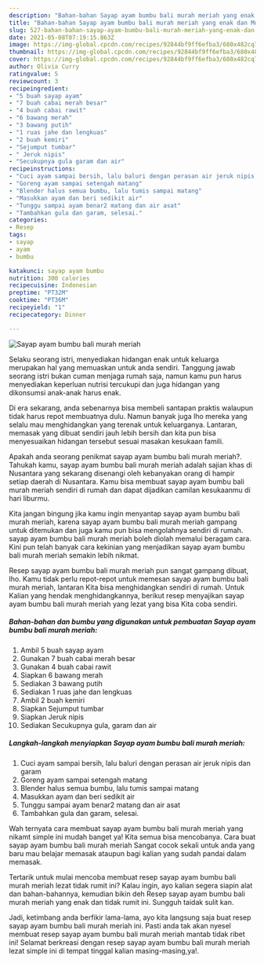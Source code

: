```yaml
---
description: "Bahan-bahan Sayap ayam bumbu bali murah meriah yang enak dan Mudah Dibuat"
title: "Bahan-bahan Sayap ayam bumbu bali murah meriah yang enak dan Mudah Dibuat"
slug: 527-bahan-bahan-sayap-ayam-bumbu-bali-murah-meriah-yang-enak-dan-mudah-dibuat
date: 2021-05-08T07:19:15.863Z
image: https://img-global.cpcdn.com/recipes/92844bf9ff6efba3/680x482cq70/sayap-ayam-bumbu-bali-murah-meriah-foto-resep-utama.jpg
thumbnail: https://img-global.cpcdn.com/recipes/92844bf9ff6efba3/680x482cq70/sayap-ayam-bumbu-bali-murah-meriah-foto-resep-utama.jpg
cover: https://img-global.cpcdn.com/recipes/92844bf9ff6efba3/680x482cq70/sayap-ayam-bumbu-bali-murah-meriah-foto-resep-utama.jpg
author: Olivia Curry
ratingvalue: 5
reviewcount: 3
recipeingredient:
- "5 buah sayap ayam"
- "7 buah cabai merah besar"
- "4 buah cabai rawit"
- "6 bawang merah"
- "3 bawang putih"
- "1 ruas jahe dan lengkuas"
- "2 buah kemiri"
- "Sejumput tumbar"
- " Jeruk nipis"
- "Secukupnya gula garam dan air"
recipeinstructions:
- "Cuci ayam sampai bersih, lalu baluri dengan perasan air jeruk nipis dan garam"
- "Goreng ayam sampai setengah matang"
- "Blender halus semua bumbu, lalu tumis sampai matang"
- "Masukkan ayam dan beri sedikit air"
- "Tunggu sampai ayam benar2 matang dan air asat"
- "Tambahkan gula dan garam, selesai."
categories:
- Resep
tags:
- sayap
- ayam
- bumbu

katakunci: sayap ayam bumbu 
nutrition: 300 calories
recipecuisine: Indonesian
preptime: "PT32M"
cooktime: "PT36M"
recipeyield: "1"
recipecategory: Dinner

---
```



![Sayap ayam bumbu bali murah meriah](https://img-global.cpcdn.com/recipes/92844bf9ff6efba3/680x482cq70/sayap-ayam-bumbu-bali-murah-meriah-foto-resep-utama.jpg)

Selaku seorang istri, menyediakan hidangan enak untuk keluarga merupakan hal yang memuaskan untuk anda sendiri. Tanggung jawab seorang istri bukan cuman menjaga rumah saja, namun kamu pun harus menyediakan keperluan nutrisi tercukupi dan juga hidangan yang dikonsumsi anak-anak harus enak.

Di era  sekarang, anda sebenarnya bisa membeli santapan praktis walaupun tidak harus repot membuatnya dulu. Namun banyak juga lho mereka yang selalu mau menghidangkan yang terenak untuk keluarganya. Lantaran, memasak yang dibuat sendiri jauh lebih bersih dan kita pun bisa menyesuaikan hidangan tersebut sesuai masakan kesukaan famili. 



Apakah anda seorang penikmat sayap ayam bumbu bali murah meriah?. Tahukah kamu, sayap ayam bumbu bali murah meriah adalah sajian khas di Nusantara yang sekarang disenangi oleh kebanyakan orang di hampir setiap daerah di Nusantara. Kamu bisa membuat sayap ayam bumbu bali murah meriah sendiri di rumah dan dapat dijadikan camilan kesukaanmu di hari liburmu.

Kita jangan bingung jika kamu ingin menyantap sayap ayam bumbu bali murah meriah, karena sayap ayam bumbu bali murah meriah gampang untuk ditemukan dan juga kamu pun bisa mengolahnya sendiri di rumah. sayap ayam bumbu bali murah meriah boleh diolah memalui beragam cara. Kini pun telah banyak cara kekinian yang menjadikan sayap ayam bumbu bali murah meriah semakin lebih nikmat.

Resep sayap ayam bumbu bali murah meriah pun sangat gampang dibuat, lho. Kamu tidak perlu repot-repot untuk memesan sayap ayam bumbu bali murah meriah, lantaran Kita bisa menghidangkan sendiri di rumah. Untuk Kalian yang hendak menghidangkannya, berikut resep menyajikan sayap ayam bumbu bali murah meriah yang lezat yang bisa Kita coba sendiri.

<!--inarticleads1-->

##### Bahan-bahan dan bumbu yang digunakan untuk pembuatan Sayap ayam bumbu bali murah meriah:

1. Ambil 5 buah sayap ayam
1. Gunakan 7 buah cabai merah besar
1. Gunakan 4 buah cabai rawit
1. Siapkan 6 bawang merah
1. Sediakan 3 bawang putih
1. Sediakan 1 ruas jahe dan lengkuas
1. Ambil 2 buah kemiri
1. Siapkan Sejumput tumbar
1. Siapkan  Jeruk nipis
1. Sediakan Secukupnya gula, garam dan air




<!--inarticleads2-->

##### Langkah-langkah menyiapkan Sayap ayam bumbu bali murah meriah:

1. Cuci ayam sampai bersih, lalu baluri dengan perasan air jeruk nipis dan garam
1. Goreng ayam sampai setengah matang
1. Blender halus semua bumbu, lalu tumis sampai matang
1. Masukkan ayam dan beri sedikit air
1. Tunggu sampai ayam benar2 matang dan air asat
1. Tambahkan gula dan garam, selesai.




Wah ternyata cara membuat sayap ayam bumbu bali murah meriah yang nikamt simple ini mudah banget ya! Kita semua bisa mencobanya. Cara buat sayap ayam bumbu bali murah meriah Sangat cocok sekali untuk anda yang baru mau belajar memasak ataupun bagi kalian yang sudah pandai dalam memasak.

Tertarik untuk mulai mencoba membuat resep sayap ayam bumbu bali murah meriah lezat tidak rumit ini? Kalau ingin, ayo kalian segera siapin alat dan bahan-bahannya, kemudian bikin deh Resep sayap ayam bumbu bali murah meriah yang enak dan tidak rumit ini. Sungguh taidak sulit kan. 

Jadi, ketimbang anda berfikir lama-lama, ayo kita langsung saja buat resep sayap ayam bumbu bali murah meriah ini. Pasti anda tak akan nyesel membuat resep sayap ayam bumbu bali murah meriah mantab tidak ribet ini! Selamat berkreasi dengan resep sayap ayam bumbu bali murah meriah lezat simple ini di tempat tinggal kalian masing-masing,ya!.

